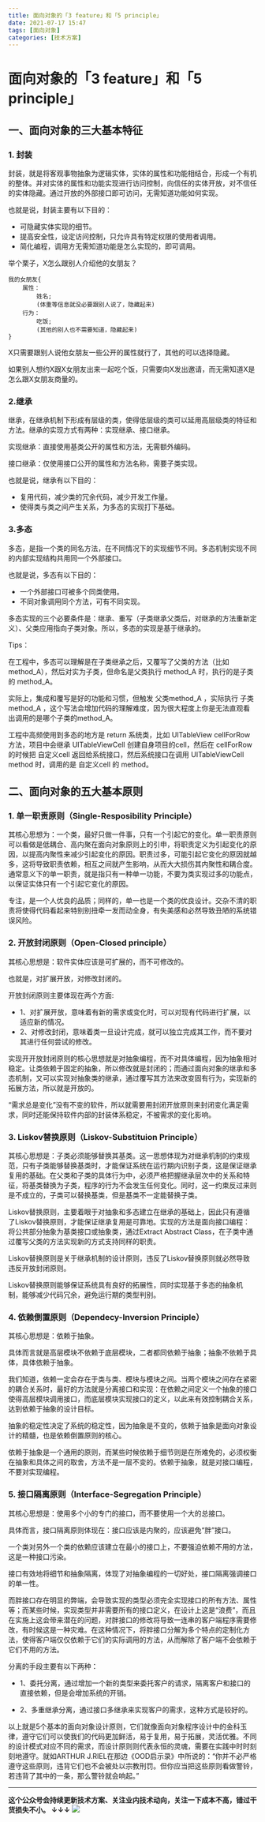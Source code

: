 ```yaml
---
title: 面向对象的「3 feature」和「5 principle」
date: 2021-07-17 15:47
tags: [面向对象]
categories: [技术方案]
---
```


# 面向对象的「3 feature」和「5 principle」

## 一、面向对象的三大基本特征

### 1. 封装

封装，就是将客观事物抽象为逻辑实体，实体的属性和功能相结合，形成一个有机的整体。并对实体的属性和功能实现进行访问控制，向信任的实体开放，对不信任的实体隐藏。通过开放的外部接口即可访问，无需知道功能如何实现。

也就是说，封装主要有以下目的：

- 可隐藏实体实现的细节。
- 提高安全性，设定访问控制，只允许具有特定权限的使用者调用。
- 简化编程，调用方无需知道功能是怎么实现的，即可调用。

举个栗子，X怎么跟别人介绍他的女朋友？

```
我的女朋友{  
    属性：  
        姓名;  
        (体重等信息就没必要跟别人说了，隐藏起来)  
    行为：  
        吃饭;  
        (其他的别人也不需要知道，隐藏起来)  
}
```

X只需要跟别人说他女朋友一些公开的属性就行了，其他的可以选择隐藏。

如果别人想约X跟X女朋友出来一起吃个饭，只需要向X发出邀请，而无需知道X是怎么跟X女朋友商量的。

### 2.继承

继承，在继承机制下形成有层级的类，使得低层级的类可以延用高层级类的特征和方法。继承的实现方式有两种：实现继承、接口继承。

实现继承：直接使用基类公开的属性和方法，无需额外编码。

接口继承：仅使用接口公开的属性和方法名称，需要子类实现。

也就是说，继承有以下目的：

- 复用代码，减少类的冗余代码，减少开发工作量。
- 使得类与类之间产生关系，为多态的实现打下基础。

### 3.多态

多态，是指一个类的同名方法，在不同情况下的实现细节不同。多态机制实现不同的内部实现结构共用同一个外部接口。

也就是说，多态有以下目的：

- 一个外部接口可被多个同类使用。
- 不同对象调用同个方法，可有不同实现。

多态实现的三个必要条件是：继承、重写（子类继承父类后，对继承的方法重新定义）、父类应用指向子类对象。所以，多态的实现是基于继承的。

Tips：

在工程中，多态可以理解是在子类继承之后，又覆写了父类的方法（比如method_A），然后对实为子类，但命名是父类执行 method_A 时，执行的是子类的 method_A。

实际上，集成和覆写是好的功能和习惯，但触发 父类method_A ，实际执行 子类method_A ，这个写法会增加代码的理解难度，因为很大程度上你是无法直观看出调用的是哪个子类的method_A。

工程中高频使用到多态的地方是 return 系统类，比如 UITableView cellForRow 方法，项目中会继承 UITableViewCell 创建自身项目的cell，然后在 cellForRow 的时候把 自定义cell 返回给系统接口，然后系统接口在调用 UITableViewCell method 时，调用的是 自定义cell 的 method。

## 二、面向对象的五大基本原则

### 1. 单一职责原则（Single-Resposibility Principle）

其核心思想为：一个类，最好只做一件事，只有一个引起它的变化。单一职责原则可以看做是低耦合、高内聚在面向对象原则上的引申，将职责定义为引起变化的原因，以提高内聚性来减少引起变化的原因。职责过多，可能引起它变化的原因就越多，这将导致职责依赖，相互之间就产生影响，从而大大损伤其内聚性和耦合度。通常意义下的单一职责，就是指只有一种单一功能，不要为类实现过多的功能点，以保证实体只有一个引起它变化的原因。

专注，是一个人优良的品质；同样的，单一也是一个类的优良设计。交杂不清的职责将使得代码看起来特别别扭牵一发而动全身，有失美感和必然导致丑陋的系统错误风险。

### 2. 开放封闭原则（Open-Closed principle）

其核心思想是：软件实体应该是可扩展的，而不可修改的。

也就是，对扩展开放，对修改封闭的。

开放封闭原则主要体现在两个方面:
- 1、对扩展开放，意味着有新的需求或变化时，可以对现有代码进行扩展，以适应新的情况。
- 2、对修改封闭，意味着类一旦设计完成，就可以独立完成其工作，而不要对其进行任何尝试的修改。

实现开开放封闭原则的核心思想就是对抽象编程，而不对具体编程，因为抽象相对稳定。让类依赖于固定的抽象，所以修改就是封闭的；而通过面向对象的继承和多态机制，又可以实现对抽象类的继承，通过覆写其方法来改变固有行为，实现新的拓展方法，所以就是开放的。

“需求总是变化”没有不变的软件，所以就需要用封闭开放原则来封闭变化满足需求，同时还能保持软件内部的封装体系稳定，不被需求的变化影响。

### 3. Liskov替换原则（Liskov-Substituion Principle）

其核心思想是：子类必须能够替换其基类。这一思想体现为对继承机制的约束规范，只有子类能够替换基类时，才能保证系统在运行期内识别子类，这是保证继承复用的基础。在父类和子类的具体行为中，必须严格把握继承层次中的关系和特征，将基类替换为子类，程序的行为不会发生任何变化。同时，这一约束反过来则是不成立的，子类可以替换基类，但是基类不一定能替换子类。

Liskov替换原则，主要着眼于对抽象和多态建立在继承的基础上，因此只有遵循了Liskov替换原则，才能保证继承复用是可靠地。实现的方法是面向接口编程：将公共部分抽象为基类接口或抽象类，通过Extract Abstract Class，在子类中通过覆写父类的方法实现新的方式支持同样的职责。

Liskov替换原则是关于继承机制的设计原则，违反了Liskov替换原则就必然导致违反开放封闭原则。

Liskov替换原则能够保证系统具有良好的拓展性，同时实现基于多态的抽象机制，能够减少代码冗余，避免运行期的类型判别。

### 4. 依赖倒置原则（Dependecy-Inversion Principle）

其核心思想是：依赖于抽象。

具体而言就是高层模块不依赖于底层模块，二者都同依赖于抽象；抽象不依赖于具体，具体依赖于抽象。

我们知道，依赖一定会存在于类与类、模块与模块之间。当两个模块之间存在紧密的耦合关系时，最好的方法就是分离接口和实现：在依赖之间定义一个抽象的接口使得高层模块调用接口，而底层模块实现接口的定义，以此来有效控制耦合关系，达到依赖于抽象的设计目标。

抽象的稳定性决定了系统的稳定性，因为抽象是不变的，依赖于抽象是面向对象设计的精髓，也是依赖倒置原则的核心。

依赖于抽象是一个通用的原则，而某些时候依赖于细节则是在所难免的，必须权衡在抽象和具体之间的取舍，方法不是一层不变的。依赖于抽象，就是对接口编程，不要对实现编程。

### 5. 接口隔离原则（Interface-Segregation Principle）

其核心思想是：使用多个小的专门的接口，而不要使用一个大的总接口。

具体而言，接口隔离原则体现在：接口应该是内聚的，应该避免“胖”接口。

一个类对另外一个类的依赖应该建立在最小的接口上，不要强迫依赖不用的方法，这是一种接口污染。

接口有效地将细节和抽象隔离，体现了对抽象编程的一切好处，接口隔离强调接口的单一性。

而胖接口存在明显的弊端，会导致实现的类型必须完全实现接口的所有方法、属性等；而某些时候，实现类型并非需要所有的接口定义，在设计上这是“浪费”，而且在实施上这会带来潜在的问题，对胖接口的修改将导致一连串的客户端程序需要修改，有时候这是一种灾难。在这种情况下，将胖接口分解为多个特点的定制化方法，使得客户端仅仅依赖于它们的实际调用的方法，从而解除了客户端不会依赖于它们不用的方法。

分离的手段主要有以下两种：

- 1、委托分离，通过增加一个新的类型来委托客户的请求，隔离客户和接口的直接依赖，但是会增加系统的开销。

- 2、多重继承分离，通过接口多继承来实现客户的需求，这种方式是较好的。

以上就是5个基本的面向对象设计原则，它们就像面向对象程序设计中的金科玉律，遵守它们可以使我们的代码更加鲜活，易于复用，易于拓展，灵活优雅。不同的设计模式对应不同的需求，而设计原则则代表永恒的灵魂，需要在实践中时时刻刻地遵守。就如ARTHUR J.RIEL在那边《OOD启示录》中所说的：“你并不必严格遵守这些原则，违背它们也不会被处以宗教刑罚。但你应当把这些原则看做警铃，若违背了其中的一条，那么警铃就会响起。”


------
**这个公众号会持续更新技术方案、关注业内技术动向，关注一下成本不高，错过干货损失不小。
↓↓↓**
![](https://tva1.sinaimg.cn/large/e6c9d24egy1gzzmv1p67mj21bi0hcwgh.jpg)